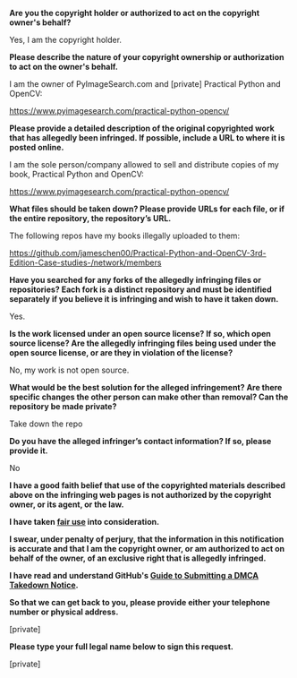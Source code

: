 **Are you the copyright holder or authorized to act on the copyright owner's behalf?**

Yes, I am the copyright holder.

**Please describe the nature of your copyright ownership or authorization to act on the owner's behalf.**

I am the owner of PyImageSearch.com and [private] Practical Python and OpenCV:

https://www.pyimagesearch.com/practical-python-opencv/

**Please provide a detailed description of the original copyrighted work that has allegedly been infringed. If possible, include a URL to where it is posted online.**

I am the sole person/company allowed to sell and distribute copies of my book, Practical Python and OpenCV:

https://www.pyimagesearch.com/practical-python-opencv/

**What files should be taken down? Please provide URLs for each file, or if the entire repository, the repository’s URL.**

The following repos have my books illegally uploaded to them:

https://github.com/jameschen00/Practical-Python-and-OpenCV-3rd-Edition-Case-studies-/network/members

**Have you searched for any forks of the allegedly infringing files or repositories? Each fork is a distinct repository and must be identified separately if you believe it is infringing and wish to have it taken down.**

Yes.

**Is the work licensed under an open source license? If so, which open source license? Are the allegedly infringing files being used under the open source license, or are they in violation of the license?**

No, my work is not open source.

**What would be the best solution for the alleged infringement? Are there specific changes the other person can make other than removal? Can the repository be made private?**

Take down the repo

**Do you have the alleged infringer’s contact information? If so, please provide it.**

No

**I have a good faith belief that use of the copyrighted materials described above on the infringing web pages is not authorized by the copyright owner, or its agent, or the law.**

**I have taken <a href="https://www.lumendatabase.org/topics/22">fair use</a> into consideration.**

**I swear, under penalty of perjury, that the information in this notification is accurate and that I am the copyright owner, or am authorized to act on behalf of the owner, of an exclusive right that is allegedly infringed.**

**I have read and understand GitHub's <a href="https://help.github.com/articles/guide-to-submitting-a-dmca-takedown-notice/">Guide to Submitting a DMCA Takedown Notice</a>.**

**So that we can get back to you, please provide either your telephone number or physical address.**

[private]  

**Please type your full legal name below to sign this request.**

[private]
